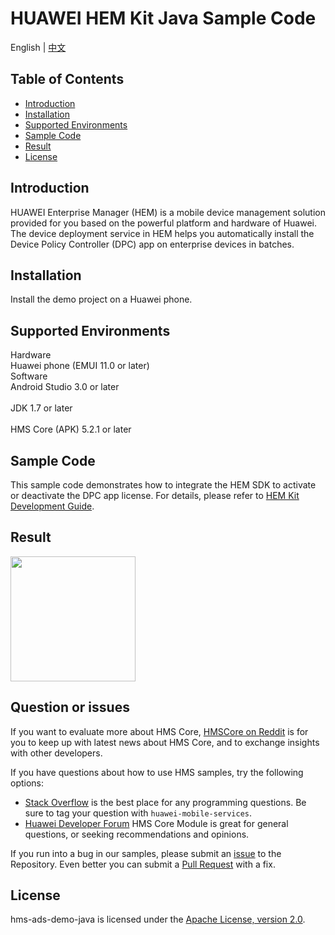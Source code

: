# HUAWEI HEM Kit Java Sample Code
English | [中文](https://github.com/HMS-Core/huawei-HEM-demo/blob/master/README_ZH.md)
## Table of Contents

 * [Introduction](#introduction)
 * [Installation](#installation)
 * [Supported Environments](#supported-environments)
 * [Sample Code](#sample-code)
 * [Result](#result)
 * [License](#license)
 
 
## Introduction
HUAWEI Enterprise Manager (HEM) is a mobile device management solution provided for you based on the powerful platform and hardware of Huawei. The device deployment service in HEM helps you automatically install the Device Policy Controller (DPC) app on enterprise devices in batches.

## Installation
Install the demo project on a Huawei phone.

## Supported Environments
Hardware
<br>Huawei phone (EMUI 11.0 or later)</br>
Software
<br>Android Studio 3.0 or later</br>
<br>JDK 1.7 or later</br>
<br>HMS Core (APK) 5.2.1 or later</br>

## Sample Code
This sample code demonstrates how to integrate the HEM SDK to activate or deactivate the DPC app license. For details, please refer to [HEM Kit Development Guide](https://developer.huawei.com/consumer/en/doc/development/HMSCore-Guides/introduction-0000001058328675).

## Result
<img src="https://github.com/HMS-Core/huawei-HEM-demo/blob/master/result/HEM.gif" width="200">

## Question or issues
If you want to evaluate more about HMS Core,
[HMSCore on Reddit](https://www.reddit.com/r/HuaweiDevelopers/) is for you to keep up with latest news about HMS Core, and to exchange insights with other developers.

If you have questions about how to use HMS samples, try the following options:
- [Stack Overflow](https://stackoverflow.com/questions/tagged/huawei-mobile-services) is the best place for any programming questions. Be sure to tag your question with 
`huawei-mobile-services`.
- [Huawei Developer Forum](https://forums.developer.huawei.com/forumPortal/en/home?fid=0101187876626530001) HMS Core Module is great for general questions, or seeking recommendations and opinions.

If you run into a bug in our samples, please submit an [issue](https://github.com/HMS-Core/hms-ads-demo-java/issues) to the Repository. Even better you can submit a [Pull Request](https://github.com/HMS-Core/hms-ads-demo-java/pulls) with a fix.

##  License
hms-ads-demo-java is licensed under the [Apache License, version 2.0](http://www.apache.org/licenses/LICENSE-2.0).
